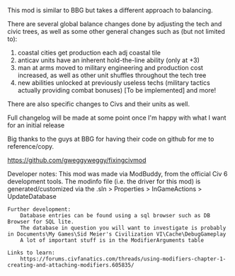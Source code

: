 This mod is similar to BBG but takes a different approach to balancing.

There are several global balance changes done by adjusting the tech and civic trees, as well as some other general changes such as (but not limited to):
1. coastal cities get production each adj coastal tile
2. anticav units have an inherent hold-the-line ability (only at +3)
3. man at arms moved to military engineering and production cost increased, as well as other unit shuffles throughout the tech tree
4. new abilities unlocked at previously useless techs (military tactics actually providing combat bonuses) [To be implemented]
and more!

There are also specific changes to Civs and their units as well.

Full changelog will be made at some point once I'm happy with what I want for an initial release

Big thanks to the guys at BBG for having their code on github for me to reference/copy.

https://github.com/gweggyweggy/fixingcivmod

Developer notes:
	This mod was made via ModBuddy, from the official Civ 6 development tools.
	The modinfo file (i.e. the driver for this mod) is generated/customized via the .sln > Properties > InGameActions > UpdateDatabase

	Further development:
		Database entries can be found using a sql browser such as DB Browser for SQL lite.  
		The database in question you will want to investigate is probably in Documents\My Games\Sid Meier's Civilization VI\Cache\DebugGameplay
		A lot of important stuff is in the ModifierArguments table

	Links to learn:
		https://forums.civfanatics.com/threads/using-modifiers-chapter-1-creating-and-attaching-modifiers.605835/

